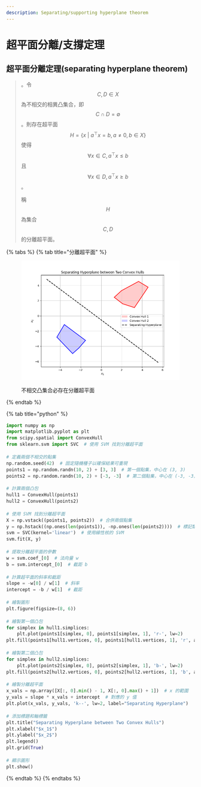 ```yaml
---
description: Separating/supporting hyperplane theorem
---
```


# 超平面分離/支撐定理

## 超平面分離定理(separating hyperplane theorem)

> 。令$$C, D \in X$$為不相交的相異凸集合，即$$C \cap D = \emptyset$$。則存在超平面$$H=\{x~| ~a^\top x =b, a \neq 0,b \in X\}$$使得$$\forall x \in C, a^\top x \leq b$$且$$\forall x \in D, a^\top x \geq b$$。
>
> 稱$$H$$為集合$$C,D$$的分離超平面。

{% tabs %}
{% tab title="分離超平面" %}
<figure><img src="../../.gitbook/assets/separating_hyperplane.png" alt="" width="563"><figcaption><p>不相交凸集合必存在分離超平面</p></figcaption></figure>
{% endtab %}

{% tab title="python" %}
```python
import numpy as np
import matplotlib.pyplot as plt
from scipy.spatial import ConvexHull
from sklearn.svm import SVC  # 使用 SVM 找到分離超平面

# 定義兩個不相交的點集
np.random.seed(42)  # 固定隨機種子以確保結果可重現
points1 = np.random.randn(10, 2) + [3, 3]  # 第一個點集，中心在 (3, 3)
points2 = np.random.randn(10, 2) + [-3, -3]  # 第二個點集，中心在 (-3, -3)

# 計算兩個凸包
hull1 = ConvexHull(points1)
hull2 = ConvexHull(points2)

# 使用 SVM 找到分離超平面
X = np.vstack((points1, points2))  # 合併兩個點集
y = np.hstack((np.ones(len(points1)), -np.ones(len(points2))))  # 標記類別
svm = SVC(kernel='linear')  # 使用線性核的 SVM
svm.fit(X, y)

# 提取分離超平面的參數
w = svm.coef_[0]  # 法向量 w
b = svm.intercept_[0]  # 截距 b

# 計算超平面的斜率和截距
slope = -w[0] / w[1]  # 斜率
intercept = -b / w[1]  # 截距

# 繪製圖形
plt.figure(figsize=(8, 6))

# 繪製第一個凸包
for simplex in hull1.simplices:
    plt.plot(points1[simplex, 0], points1[simplex, 1], 'r-', lw=2)
plt.fill(points1[hull1.vertices, 0], points1[hull1.vertices, 1], 'r', alpha=0.2, label="Convex Hull 1")

# 繪製第二個凸包
for simplex in hull2.simplices:
    plt.plot(points2[simplex, 0], points2[simplex, 1], 'b-', lw=2)
plt.fill(points2[hull2.vertices, 0], points2[hull2.vertices, 1], 'b', alpha=0.2, label="Convex Hull 2")

# 繪製分離超平面
x_vals = np.array([X[:, 0].min() - 1, X[:, 0].max() + 1])  # x 的範圍
y_vals = slope * x_vals + intercept  # 對應的 y 值
plt.plot(x_vals, y_vals, 'k--', lw=2, label="Separating Hyperplane")

# 添加標題和軸標籤
plt.title("Separating Hyperplane between Two Convex Hulls")
plt.xlabel("$x_1$")
plt.ylabel("$x_2$")
plt.legend()
plt.grid(True)

# 顯示圖形
plt.show()
```
{% endtab %}
{% endtabs %}



